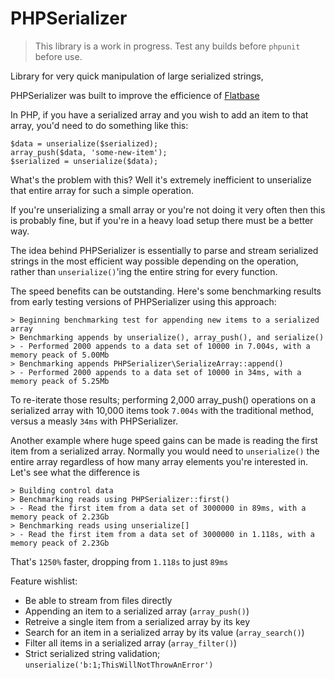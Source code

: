 # PHPSerializer

> This library is a work in progress. Test any builds before `phpunit` before use.

Library for very quick manipulation of large serialized strings,

PHPSerializer was built to improve the efficience of [Flatbase](https://github.com/adamnicholson/flatbase)

In PHP, if you have a serialized array and you wish to add an item to that array, you'd need to do something like this:

    $data = unserialize($serialized);
    array_push($data, 'some-new-item');
    $serialized = unserialize($data);

What's the problem with this? Well it's extremely inefficient to unserialize that entire array for such a simple operation.

If you're unserializing a small array or you're not doing it very often then this is probably fine, but if you're in a heavy load setup there must be a better way.

The idea behind PHPSerializer is essentially to parse and stream serialized strings in the most efficient way possible depending on the operation, rather than `unserialize()`'ing the entire string for every function.

The speed benefits can be outstanding. Here's some benchmarking results from early testing versions of PHPSerializer using this approach:

    > Beginning benchmarking test for appending new items to a serialized array
    > Benchmarking appends by unserialize(), array_push(), and serialize()
    > - Performed 2000 appends to a data set of 10000 in 7.004s, with a memory peack of 5.00Mb
    > Benchmarking appends PHPSerializer\SerializeArray::append()
    > - Performed 2000 appends to a data set of 10000 in 34ms, with a memory peack of 5.25Mb

To re-iterate those results; performing 2,000 array_push() operations on a serialized array with 10,000 items took `7.004s` with the traditional method, versus a measly `34ms` with PHPSerializer.

Another example where huge speed gains can be made is reading the first item from a  serialized array. Normally you would need to `unserialize()` the entire array regardless of how many array elements you're interested in. Let's see what the difference is

    > Building control data
    > Benchmarking reads using PHPSerializer::first()
    > - Read the first item from a data set of 3000000 in 89ms, with a memory peack of 2.23Gb
    > Benchmarking reads using unserialize[] 
    > - Read the first item from a data set of 3000000 in 1.118s, with a memory peack of 2.23Gb

That's `1250%` faster, dropping from `1.118s` to just `89ms`

Feature wishlist:
  - Be able to stream from files directly
  - Appending an item to a serialized array (`array_push()`)
  - Retreive a single item from a serialized array by its key
  - Search for an item in a serialized array by its value (`array_search()`)
  - Filter all items in a serialized array (`array_filter()`)
  - Strict serialized string validation; `unserialize('b:1;ThisWillNotThrowAnError')`
